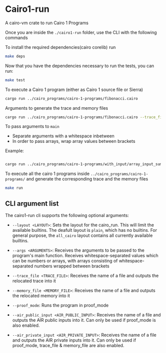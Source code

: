 # Cairo1-run

A cairo-vm crate to run Cairo 1 Programs

Once you are inside the `./cairo1-run` folder, use the CLI with the following commands

To install the required dependencies(cairo corelib) run

```bash
make deps 
```

Now that you have the dependencies necessary to run the tests, you can run:

```bash
make test
```

To execute a Cairo 1 program (either as Cairo 1 source file or Sierra)

```bash
cargo run ../cairo_programs/cairo-1-programs/fibonacci.cairo 
```

Arguments to generate the trace and memory files

```bash
cargo run ../cairo_programs/cairo-1-programs/fibonacci.cairo --trace_file ../cairo_programs/cairo-1-programs/fibonacci.trace --memory_file ../cairo_programs/cairo-1-programs/fibonacci.memory
```

To pass arguments to `main`

* Separate arguments with a whitespace inbetween
* In order to pass arrays, wrap array values between brackets

Example:

```bash

cargo run ../cairo_programs/cairo-1-programs/with_input/array_input_sum.cairo --layout all_cairo --args '2 [1 2 3 4] 0 [9 8]'

```

To execute all the cairo 1 programs inside `../cairo_programs/cairo-1-programs/` and generate the corresponding trace and the memory files

```bash
make run 
```

## CLI argument list

The cairo1-run cli supports the following optional arguments:

* `--layout <LAYOUT>`: Sets the layout for the cairo_run. This will limit the available builtins. The deafult layout is `plain`, which has no builtins. For general purpose, the `all_cairo` layout contains all currently available builtins.

* `--args <ARGUMENTS>`: Receives the arguments to be passed to the program's main function. Receives whitespace-separated values which can be numbers or arrays, with arrays consisting of whitespace-separated numbers wrapped between brackets

* `--trace_file <TRACE_FILE>`: Receives the name of a file and outputs the relocated trace into it

* `--memory_file <MEMORY_FILE>`: Receives the name of a file and outputs the relocated memory into it

* `--proof_mode`: Runs the program in proof_mode

* `--air_public_input <AIR_PUBLIC_INPUT>`: Receives the name of a file and outputs the AIR public inputs into it. Can only be used if proof_mode is also enabled.

* `--air_private_input <AIR_PRIVATE_INPUT>`: Receives the name of a file and outputs the AIR private inputs into it. Can only be used if proof_mode, trace_file & memory_file are also enabled.
